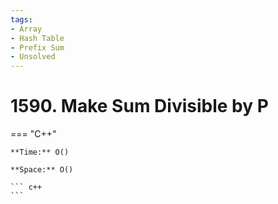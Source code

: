 ```yaml
---
tags:
- Array
- Hash Table
- Prefix Sum
- Unsolved
---
```



# 1590. Make Sum Divisible by P

=== "C++"

    **Time:** O()

    **Space:** O()

    ``` c++
    ```